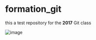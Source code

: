 # formation_git


this a test repository for the **2017** Git class



![image](http://www.yatta-fanzine.fr/wp-content/uploads/2015/12/18657_berserk.jpg)
